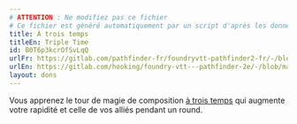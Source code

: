 ```yaml
---
# ATTENTION : Ne modifiez pas ce fichier
# Ce fichier est généré automatiquement par un script d'après les données du module Foundry VTT officiel et de sa traduction
title: À trois temps
titleEn: Triple Time
id: B0T6p3kcrOfSvLqQ
urlFr: https://gitlab.com/pathfinder-fr/foundryvtt-pathfinder2-fr/-/blob/master/data/feats/B0T6p3kcrOfSvLqQ.htm
urlEn: https://gitlab.com/hooking/foundry-vtt---pathfinder-2e/-/blob/master/packs/data/feats.db/triple-time.json
layout: dons
---
```

Vous apprenez le tour de magie de composition [à trois temps](../sorts/à-trois-temps.html) qui augmente votre rapidité et celle de vos alliés pendant un round.
